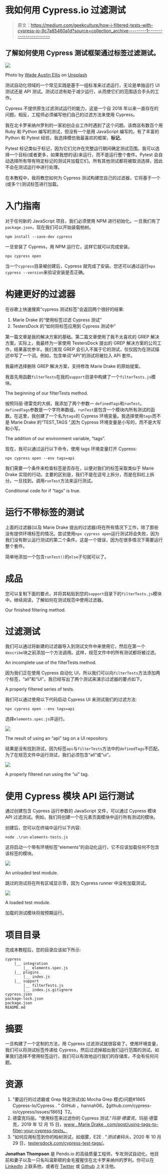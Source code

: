 # 我如何用 Cypress.io 过滤测试

> 原文：<https://medium.com/geekculture/how-i-filtered-tests-with-cypress-io-9c7a85460a1d?source=collection_archive---------1----------------------->

## 了解如何使用 Cypress 测试框架通过标签过滤测试。

![](img/4ba2bb73f9a99945b08aeb506648d136.png)

Photo by [Wade Austin Ellis](https://unsplash.com/@wadeaustinellis?utm_source=medium&utm_medium=referral) on [Unsplash](https://unsplash.com?utm_source=medium&utm_medium=referral)

测试自动化领域的一个常见实践是基于一组标准来过滤运行，无论是单独运行 UI 测试还是 API 测试。测试过滤有助于减少运行，从而使它们的范围适合手头的工作。

Cypress 不提供原生过滤测试运行的能力，这是一个自 2018 年以来一直存在的问题。相反，工程师必须编写他们自己的过滤方法来使用 Cypress。

我在北卡罗来纳州罗利的一家初创企业工作时遇到了这个问题。该商店有数百个用 Ruby 和 Python 编写的测试，但没有一个是用 JavaScript 编写的。有了丰富的 Python 和 Pytest 经验，我选择模仿我最喜欢的框架，**标记**。

Pytest 标记类似于标记，因为它们允许在完整运行期间确定测试范围。我可以选择一个目标(或者更多，如果我想的话)来运行，而不是运行整个套件。Pytest 会自动选择所有带有特定标记的测试并加载它们。所有其他测试都将被取消选择，因此不会在测试运行中进行处理。

在本教程中，我将教您如何为 Cypress 测试构建您自己的过滤器，它将基于一个(或多个)测试标签进行加载。

# 入门指南

对于任何新的 JavaScript 项目，我们必须使用 NPM 进行初始化。一旦我们有了`package.json`，现在我们可以开始装载柏树。

```
npm install --save-dev cypress
```

一旦安装了 Cypress，用 NPM 运行它，这样它就可以完成安装。

```
npx cypress open
```

当一个`cypress`目录被创建后，Cypress 就完成了安装。您还可以通过运行`npx cypress --version`来验证安装是否正确。

# 构建更好的过滤器

在谷歌上快速搜索“cypress 测试标签”会返回两个很好的结果:

1.  Marie Drake 的“使用标签过滤 Cypress 测试”
2.  TestersDock 的“如何将标签应用到 Cypress 测试中”

第一篇文章是我的解决方案的基础。第二篇文章使用了我不太喜欢的 GREP 解决方案。实际上，我最终为一家使用 TestersDock 提出的 GREP 解决方案的公司工作，结果喜忧参半。我们发现 GREP 会引入不属于它的测试，仅仅因为在测试描述中写了一个词。例如，包含单词“API”的测试将被拉入 API 套件。

我最终选择删除 GREP 解决方案，支持修改 Marie Drake 的原始提案。

我首先用函数`filterTests`在我的`support`目录中构建了一个`filterTests.js`模块。

The beginning of our filterTests method.

按照玛丽·德雷克的大纲，我添加了两个参数— `definedTags`和`runTest`。`definedTags`参数是一个字符串数组。`runTest`是包含一个模块内所有测试的函数。在这里，我创建了一个名为`tags`的 Cypress 环境变量。我选择使用`tags`而不是 Marie Drake 的“TEST_TAGS ”,因为 Cypress 环境变量是小写的，而不是大写和小写。

The addition of our environment variable, “tags”.

现在，我可以通过运行以下命令，使用 tags 环境变量打开 Cypress:

```
npx cypress open --env tags=api
```

我们需要一个条件来检查标签是否存在，以便对我们的标签采取类似于 Marie Drake 实现的行动。主要的区别是，我们不是在逗号上拆分，而是在斜杠上拆分。一旦找到，调用`runTest`方法来运行测试。

Conditional code for if “tags” is true.

# 运行不带标签的测试

上面的过滤器(以及 Marie Drake 提出的过滤器)将在所有情况下工作，除了那些没有提供环境标签的情况。尝试使用`npx cypress open`运行测试将会失败，因为我们没有默认运行测试的第二个条件。这是一个错误，因为在很多情况下需要运行整个套件。

简单地添加一个包含`runTest()`的`else`子句就可以了。

# 成品

您可以复制下面的要点，并将其粘贴到您的`support`目录下的`filterTests.js`模块中。继续阅读，了解如何在测试规范中使用过滤器。

Our finished filtering method.

# 过滤测试

我们可以通过将新建的过滤器导入到测试文件中来使用它，然后在第一个`describe`块之前添加一个方法调用。这样，规范文件中的所有测试都将被过滤。

An incomplete use of the filterTests method.

因为我们正在使用 Cypress 自动化 UI，所以我们可以向`filterTests`方法添加两个标签，“all”和“UI”。我已经写出了两个测试来演示过滤器的要点如下。

A properly filtered series of tests.

我们可以通过使用以下代码启动 Cypress UI 来测试我们的过滤方法:

```
npx cypress open --env tags=api
```

选择`elements.spec.js`并运行。

![](img/c50a5b88487a8ac062d1c1dc42ff53ee.png)

The result of using an “api” tag on a UI repository.

结果是没有找到测试，因为标签`api`与`filterTests`方法中的`definedTags`不匹配。为了在规范文件中运行测试，我们必须包含“all”或“ui”。

![](img/abb28d69132f0f52d4ebebd3b7778b82.png)

A properly filtered run using the “ui” tag.

# 使用 Cypress 模块 API 运行测试

通过创建包含 Cypress 运行参数的 JavaScript 文件，可以通过 Cypress 模块 API 过滤测试。例如，我们将创建一个在元素页面模块中运行所有测试的模块。

创建后，您可以在终端中运行以下内容:

```
node .\run-elements-tests.js
```

这将启动一个带有环境标签“elements”的自动化运行，它不应该加载任何不包含该标签的模块。

![](img/1ac193c3762b75fae795e0f1c7582c92.png)

An unloaded test module.

跳过的测试将在所有区域显示零，因为 Cypress runner 中没有加载测试。

![](img/b4230e6acbe643e355cd80ef9b9670ed.png)

A loaded test module.

加载的测试模块将按预期运行。

# 项目目录

完成本教程后，您的目录应该如下所示:

```
cypress
    |__ integration
        |__ elements.spec.js
    |__ plugins
        |__ index.js
    |__ support
        |__ filterTests.js
        |__ index.js.gitignore
cypress.json
package-lock.json
package.json
README.md
```

# 摘要

一旦构建了一个定制的方法，用 Cypress 过滤测试就很容易了。使用环境变量，我们可以将测试标签传递给 Cypress，然后过滤掉超出我们运行范围的测试。如果我们选择不使用标签运行，我们可以有效地运行我们的存储库，不会有任何问题。

# 资源

1.  "要运行的过滤器或 Grep 特定测试(如 Mocha Grep 模式)问题#1865 Cypress-Io/Cypress . " *GitHub* ，hannah06，【github.com/cypress-io/cypress/issues/1865】T2。
2.  德雷克玛丽。"使用标签来过滤你的 Cypress 测试."*玛丽·德雷克*，玛丽·德雷克，2019 年 12 月 15 日，[www . Marie Drake . com/post/using-tags-to-filter-your-cypress-tests。](http://www.mariedrake.com/post/using-tags-to-filter-your-cypress-tests.)
3.  "如何应用标签到你的柏树测试，如烟雾，E2E . "*测试者码头*，2020 年 10 月 29 日，[testersdock.com/cypress-test-tags/](http://testersdock.com/cypress-test-tags/)。

**Jonathan Thompson** 是 Pendo.io 的高级质量工程师，专攻测试自动化。他目前和妻子以及一只名叫温斯顿的金毛猩猩住在北卡罗来纳州的罗利。你可以在 [LinkedIn](https://www.linkedin.com/in/jonathanmnthompson/) 上联系他，或者在 [Twitter](https://twitter.com/jacks_elsewhere) 或 [Github](http://github.com/ThompsonJonM) 上关注他。